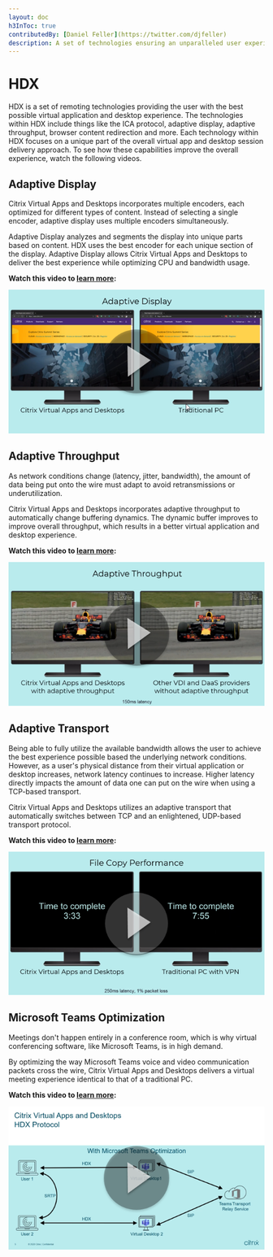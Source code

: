 ```yaml
---
layout: doc
h3InToc: true
contributedBy: [Daniel Feller](https://twitter.com/djfeller)
description: A set of technologies ensuring an unparalleled user experience when accessing virtual Windows/Linux applications and desktops.
---
```

# HDX

HDX is a set of remoting technologies providing the user with the best possible virtual application and desktop experience. The technologies within HDX include things like the ICA protocol, adaptive display, adaptive throughput, browser content redirection and more. Each technology within HDX focuses on a unique part of the overall virtual app and desktop session delivery approach. To see how these capabilities improve the overall experience, watch the following videos.

## Adaptive Display

Citrix Virtual Apps and Desktops incorporates multiple encoders, each optimized for different types of content. Instead of selecting a single encoder, adaptive display uses multiple encoders simultaneously.

Adaptive Display analyzes and segments the display into unique parts based on content. HDX uses the best encoder for each unique section of the display. Adaptive Display allows Citrix Virtual Apps and Desktops to deliver the best experience while optimizing CPU and bandwidth usage.

**Watch this video to [learn more](https://www.youtube.com/watch?v=xvzWWKhrGwE):**

[![Tech Insight-Microapp Overview](/en-us/tech-zone/learn/media/tech-insights_hdx_adaptive-display.png)](https://www.youtube.com/watch?v=xvzWWKhrGwE)

## Adaptive Throughput

As network conditions change (latency, jitter, bandwidth), the amount of data being put onto the wire must adapt to avoid retransmissions or underutilization.

Citrix Virtual Apps and Desktops incorporates adaptive throughput to automatically change buffering dynamics. The dynamic buffer improves to improve overall throughput, which results in a better virtual application and desktop experience.

**Watch this video to [learn more](https://www.youtube.com/watch?v=tsq8petwsMw):**

[![Tech Insight-Microapp Overview](/en-us/tech-zone/learn/media/tech-insights_hdx_adaptive-throughput.png)](https://www.youtube.com/watch?v=tsq8petwsMw)

## Adaptive Transport

Being able to fully utilize the available bandwidth allows the user to achieve the best experience possible based the underlying network conditions. However, as a user's physical distance from their virtual application or desktop increases, network latency continues to increase. Higher latency directly impacts the amount of data one can put on the wire when using a TCP-based transport.

Citrix Virtual Apps and Desktops utilizes an adaptive transport that automatically switches between TCP and an enlightened, UDP-based transport protocol.

**Watch this video to [learn more](https://www.youtube.com/watch?v=FyM47FDGw_4):**

[![Tech Insight-Microapp Overview](/en-us/tech-zone/learn/media/tech-insights_hdx_adaptive-transport.png)](https://www.youtube.com/watch?v=FyM47FDGw_4)

## Microsoft Teams Optimization

Meetings don't happen entirely in a conference room, which is why virtual conferencing software, like Microsoft Teams, is in high demand.

By optimizing the way Microsoft Teams voice and video communication packets cross the wire, Citrix Virtual Apps and Desktops delivers a virtual meeting experience identical to that of a traditional PC.

**Watch this video to [learn more](https://www.youtube.com/watch?v=BYzeltxcYJw):**

[![Tech Insight-Microapp Overview](/en-us/tech-zone/learn/media/tech-insights_hdx_microsoft-teams-optimization.png)](https://www.youtube.com/watch?v=BYzeltxcYJw)
